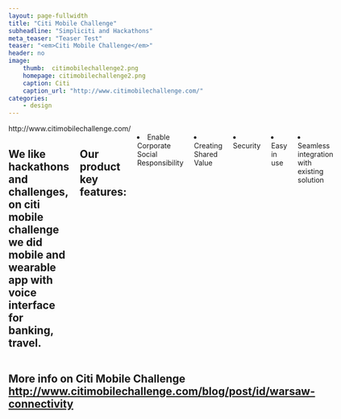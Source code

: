 ```yaml
---
layout: page-fullwidth
title: "Citi Mobile Challenge"
subheadline: "Simpliciti and Hackathons"
meta_teaser: "Teaser Test"
teaser: "<em>Citi Mobile Challenge</em>"
header: no
image:
    thumb:  citimobilechallenge2.png
    homepage: citimobilechallenge2.png
    caption: Citi
    caption_url: "http://www.citimobilechallenge.com/"
categories:
    - design
---
```

<div class="row">
<div class="medium-4 medium-push-8 columns" markdown="1">
<div class="panel radius" markdown="1">
<a>http://www.citimobilechallenge.com/</a>
</div>
</div><!-- /.medium-4.columns -->

<div class="medium-8 medium-pull-4 columns" markdown="1">

## We like hackathons and challenges, on citi mobile challenge we did mobile and wearable app with voice interface for banking, travel.

## Our product key features:
<li>Enable Corporate Social Responsibility</li>
<li>Creating Shared Value</li>
<li>Security</li>
<li>Easy in use</li>
<li>Seamless integration with existing solution</li>

</div><!-- /.medium-8.columns -->

<div class="medium-8 medium-pull-4 columns" markdown="1">

## More info on Citi Mobile Challenge <a>http://www.citimobilechallenge.com/blog/post/id/warsaw-connectivity</a>

</div><!-- /.medium-8.columns -->
</div><!-- /.row -->


